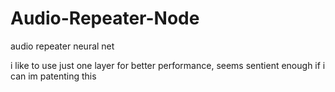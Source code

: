 # Audio-Repeater-Node
audio repeater neural net

i like to use just one layer for better performance, seems sentient enough
if i can im patenting this
